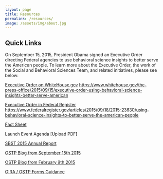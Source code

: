 ```yaml
---
layout: page
title: Resources
permalink: /resources/
image: /assets/img/about.jpg
---
```

## Quick Links

On September 15, 2015, President Obama signed an Executive Order directing Federal agencies to use behavioral science insights to better serve the American people. To learn more about the Executive Order, the work of the Social and Behavioral Sciences Team, and related initiatives, please see below:

[Executive Order on WhiteHouse.gov](https://www.whitehouse.gov/the-press-office/2015/09/15/executive-order-using-behavioral-science-insights-better-serve-american)  https://www.whitehouse.gov/the-press-office/2015/09/15/executive-order-using-behavioral-science-insights-better-serve-american

[Executive Order in Federal Register]( https://www.federalregister.gov/articles/2015/09/18/2015-23630/using-behavioral-science-insights-to-better-serve-the-american-people)  https://www.federalregister.gov/articles/2015/09/18/2015-23630/using-behavioral-science-insights-to-better-serve-the-american-people

[Fact Sheet](https://www.whitehouse.gov/the-press-office/2015/09/15/fact-sheet-president-obama-signs-executive-order-white-house-announces)  

Launch Event Agenda \[Upload PDF\]

[SBST 2015 Annual Report](https://sbst.gov/2015-annual-report/) 

[OSTP Blog from September 15th 2015](https://www.whitehouse.gov/blog/2015/09/15/designing-federal-programs-american-people-mind) 

[OSTP Blog from February 9th 2015](https://www.whitehouse.gov/blog/2015/02/09/behavioral-science-insights-make-government-more-effective-simpler-and-more-user-fri) 

[OIRA / OSTP Forms Guidance](https://www.whitehouse.gov/sites/default/files/omb/inforeg/memos/2015/behavioral-science-insights-and-federal-forms.pdf) 